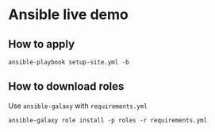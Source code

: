 
# Ansible live demo

## How to apply

    ansible-playbook setup-site.yml -b

## How to download roles

Use `ansible-galaxy` with `requirements.yml`

    ansible-galaxy role install -p roles -r requirements.yml 
